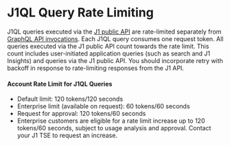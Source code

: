 # J1QL Query Rate Limiting

J1QL queries executed via the [J1 public API](./jupiterone-api.md) are rate-limited separately from [GraphQL API invocations](./rate-limiting.md). Each J1QL query consumes one request token. All queries executed via the J1 public API count towards the rate limit. This count includes user-initiated application queries (such as search and J1 Insights) and queries via the J1 public API. You should incorporate retry with backoff in response to rate-limiting responses from the J1 API.

#### **Account Rate Limit for J1QL Queries**

- Default limit: 120 tokens/120 seconds
- Enterprise limit (available on request): 60 tokens/60 seconds
- Request for approval: 120 tokens/60 seconds
- Enterprise customers are eligible for a rate limit increase up to 120 tokens/60 seconds, subject to usage analysis and approval.  Contact your J1 TSE to request an increase.



